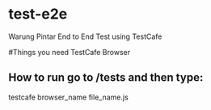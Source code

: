 # test-e2e
Warung Pintar End to End Test using TestCafe

#Things you need
TestCafe
Browser
## How to run go to /tests and then type:

testcafe browser_name file_name.js
